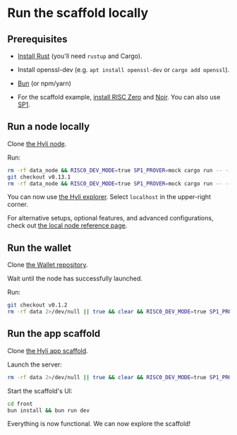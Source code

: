# Run the scaffold locally

## Prerequisites

- [Install Rust](https://www.rust-lang.org/tools/install) (you'll need `rustup` and Cargo).
- Install openssl-dev (e.g. `apt install openssl-dev` or `cargo add openssl`).
- [Bun](https://bun.sh/) (or npm/yarn)

- For the scaffold example, [install RISC Zero](https://dev.risczero.com/api/zkvm/install) and [Noir](https://noir-lang.org/docs/getting_started/quick_start). You can also use [SP1](https://docs.succinct.xyz/docs/sp1/introduction).

## Run a node locally

Clone [the Hyli node](https://github.com/hyli-org/hyli).

Run:

```sh
rm -rf data_node && RISC0_DEV_MODE=true SP1_PROVER=mock cargo run -- --pg
git checkout v0.13.1
rm -rf data_node && RISC0_DEV_MODE=true SP1_PROVER=mock cargo run -- --pg
```

You can now use [the Hyli explorer](https://explorer.hyli.org). Select `localhost` in the upper-right corner.

For alternative setups, optional features, and advanced configurations, check out [the local node reference page](../reference/run.md).

## Run the wallet

Clone [the Wallet repository](https://github.com/hyli-org/wallet/).

Wait until the node has successfully launched.

Run:

```sh
git checkout v0.1.2
rm -rf data 2>/dev/null || true && clear && RISC0_DEV_MODE=true SP1_PROVER=mock cargo run --bin server --release -- -m -a -w
```

## Run the app scaffold

Clone [the Hyli app scaffold](https://github.com/hyli-org/app-scaffold/).

Launch the server:

```sh
rm -rf data 2>/dev/null || true && clear && RISC0_DEV_MODE=true SP1_PROVER=mock cargo run --bin server --release
```

Start the scaffold's UI:

```sh
cd front
bun install && bun run dev
```

Everything is now functional. We can now explore the scaffold!